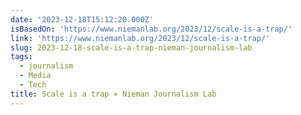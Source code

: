 ```yaml
---
date: '2023-12-18T15:12:20.000Z'
isBasedOn: 'https://www.niemanlab.org/2023/12/scale-is-a-trap/'
link: 'https://www.niemanlab.org/2023/12/scale-is-a-trap/'
slug: 2023-12-18-scale-is-a-trap-nieman-journalism-lab
tags:
  - journalism
  - Media
  - Tech
title: Scale is a trap » Nieman Journalism Lab
---
```


